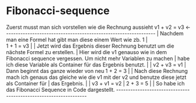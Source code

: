 # Fibonacci-sequence
Zuerst musst man sich vorstellen wie die Rechnung aussieht
v1 + v2 = v3   					                              	<----------------------------------------------------------------
														                                                                                          	|
Nachdem man eine Formel hat gibt man diese einem Wert wie zb. 1						                                          		|	
1 + 1 = v3										                                                                                  				|
														                                                                                          	|
Jetzt wird das Ergebnis dieser Rechnung benutzt um die nächste Formel zu erstellen. 				                          	|
Hier wird die v1 genauso wie in dem Fibonacci sequence vergessen. Um nicht mehr Variablen zu machen		                	|
habe ich diese Variable als Container für das Ergebnis benutzt.							                                          	|
														                                                                                          	|
v2 + v3 = v1														                                                                                | Dann beginnt das ganze wieder von neu
1  + 2  = 3 													                                                                                	|
															                                                                                          |
Nach diese Rechnung mach ich genaus das gleiche wie die v1 mit der v2 und benutze diese jetzt als Container für	      	|
das Ergebnis.												                                                                                		|
												                                                                                          			|
v3 + v1 = v2											                                                                                			|
2  + 3  = 5													                                                                                  	|
															                                                                                          |
So habe ich das Fibonacci Sequence in Code dargestellt. -----------------------------------------------------------------
